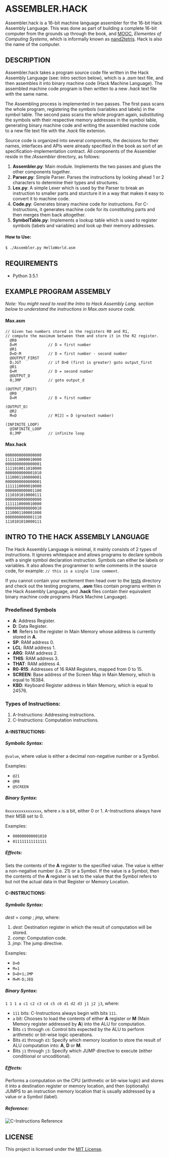 # ASSEMBLER.HACK

Assembler.hack is a 16-bit machine language assembler for the 16-bit Hack Assembly Language. This was done as part of building a complete 16-bit computer from the grounds up through the book, and [MOOC](https://www.coursera.org/learn/build-a-computer/), *Elementes of Computing Systems*, which is informally known as [nand2tetris](http://www.nand2tetris.org). Hack is also the name of the computer.

## DESCRIPTION

Assembler.hack takes a program source code file written in the Hack Assembly Language (see: intro section below), which is a *.asm* text file, and then assembles it into binary machine code (Hack Machine Language). The assembled machine code program is then written to a new *.hack* text file with the same name.

The Assembling process is implemented in two passes. The first pass scans the whole program, registering the symbols (variables and labels) in the symbol table. The second pass scans the whole program again, substituting the symbols with their respective memory addresses in the symbol table, generating binary machine code and writing the assembled machine code to a new file text file with the *.hack* file extenion.

Source code is organized into several components, the decisions for their names, interfaces and APIs were already specified in the book as sort of an specification-implementation contract. All components of the Assembler reside in the */Assembler* directory, as follows:

  1. **Assembler.py**: Main module. Implements the two passes and glues the other components together.
  2. **Parser.py**: Simple Parser. Parses the instructions by looking ahead 1 or 2 characters to determine their types and structures.
  3. **Lex.py**: A simple Lexer which is used by the Parser to break an instruction to smaller parts and sturcture it in a way that makes it easy to convert it to machine code.
  4. **Code.py**: Generates binary machine code for instructions. For C-Instructions, it generates machine code for its constituting parts and then merges them back altogether.
  5. **SymbolTable.py**: Implements a lookup table which is used to register symbols (labels and variables) and look up their memory addresses.

#### How to Use:

```bash
$ ./Assembler.py HelloWorld.asm
```

## REQUIREMENTS

  * Python 3.5.1

## EXAMPLE PROGRAM ASSEMBLY

*Note: You might need to read the Intro to Hack Assembly Lang. section below to understand the instructions in Max.asm source code.*

#### Max.asm

```x86
// Given two numbers stored in the registers R0 and R1,
// compute the maximum between them and store it in the R2 register.
  @R0
  D=M              // D = first number
  @R1
  D=D-M            // D = first number - second number
  @OUTPUT_FIRST
  D;JGT            // if D>0 (first is greater) goto output_first
  @R1
  D=M              // D = second number
  @OUTPUT_D
  0;JMP            // goto output_d

(OUTPUT_FIRST)
  @R0             
  D=M              // D = first number

(OUTPUT_D)
  @R2
  M=D              // M[2] = D (greatest number)

(INFINITE_LOOP)
  @INFINITE_LOOP
  0;JMP            // infinite loop
```

#### Max.hack

```binary
0000000000000000
1111110000010000
0000000000000001
1111010011010000
0000000000001010
1110001100000001
0000000000000001
1111110000010000
0000000000001100
1110101010000111
0000000000000000
1111110000010000
0000000000000010
1110001100001000
0000000000001110
1110101010000111
```

## INTRO TO THE HACK ASSEMBLY LANGUAGE

The Hack Assembly Language is minimal, it mainly consists of 2 types of instructions. It ignores whitespace and allows programs to declare symbols with a single symbol declaration instruction. Symbols can either be labels or variables. It also allows the programmer to write comments in the source code, for example: `// this is a single line comment`.

If you cannot contain your excitement then head over to the [tests](tests/) directory and check out the testing programs, **.asm** files contain programs written in the Hack Assembly Language, and **.hack** files contain their equivalent binary machine code programs (Hack Machine Language).

### Predefined Symbols

  * **A**: Address Register.
  * **D**: Data Register.
  * **M**: Refers to the register in Main Memory whose address is currently stored in **A**.
  * **SP**: RAM address 0.
  * **LCL**: RAM address 1.
  * **ARG**: RAM address 2.
  * **THIS**: RAM address 3.
  * **THAT**: RAM address 4.
  * **R0**-**R15**: Addresses of 16 RAM Registers, mapped from 0 to 15.
  * **SCREEN**: Base address of the Screen Map in Main Memory, which is equal to 16384.
  * **KBD**: Keyboard Register address in Main Memory, which is equal to 24576.

### Types of Instructions:

  1. A-Instructions: Addressing instructions.
  2. C-Instructions: Computation instructions.

#### A-INSTRUCTIONS:

##### Symbolic Syntax:

`@value`, where value is either a decimal non-negative number or a Symbol.

Examples:

  * `@21`
  * `@R0`
  * `@SCREEN`

##### Binary Syntax:

`0xxxxxxxxxxxxxxx`, where `x` is a bit, either 0 or 1. A-Instructions always have their MSB set to 0.

Examples:

  * `000000000001010`
  * `011111111111111`

##### Effects:

Sets the contents of the **A** register to the specified value. The value is either a non-negative number (i.e. 21) or a Symbol. If the value is a Symbol, then the contents of the **A** register is set to the value that the Symbol refers to but not the actual data in that Register or Memory Location.

#### C-INSTRUCTIONS:

##### Symbolic Syntax:

*dest* = *comp* ; *jmp*, where:

  1. *dest*: Destination register in which the result of computation will be stored.
  2. *comp*: Computation code.
  3. *jmp*: The jump directive.

Examples:
  * `D=0`
  * `M=1`
  * `D=D+1;JMP`
  * `M=M-D;JEQ`

##### Binary Syntax:

`1 1 1 a c1 c2 c3 c4 c5 c6 d1 d2 d3 j1 j2 j3`, where:

  * `111` bits: C-Instructions always begin with bits `111`.
  * `a` bit: Chooses to load the contents of either **A** register or **M** (Main Memory register addressed by **A**) into the ALU for computation.
  * Bits `c1` through `c6`: Control bits expected by the ALU to perform arithmetic or bit-wise logic operations.
  * Bits `d1` through `d3`: Specify which memory location to store the result of ALU computation into: **A**, **D** or **M**.
  * Bits `j1` through `j3`: Specify which JUMP directive to execute (either conditional or uncoditional).

##### Effects:

Performs a computation on the CPU (arithmetic or bit-wise logic) and stores it into a destination register or memory location, and then (optionally) JUMPS to an instruction memory location that is usually addressed by a value or a Symbol (label).

##### Reference:

![C-Instructions Reference](assets/c_instructions_reference.png "C-Instructions Reference")

## LICENSE

This project is licensed under the [MIT License](LICENSE).
